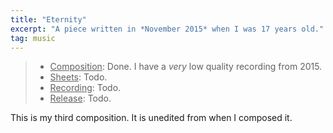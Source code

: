 ```yaml
---
title: "Eternity"
excerpt: "A piece written in *November 2015* when I was 17 years old."
tag: music
---
```


> - <u>Composition</u>: Done. I have a _very_ low quality recording from 2015.
> - <u>Sheets</u>: Todo.
> - <u>Recording</u>: Todo.
> - <u>Release</u>: Todo.

This is my third composition.
It is unedited from when I composed it.